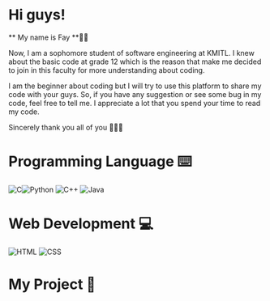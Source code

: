 # Hi guys!

** My name is Fay **👼🏻 

 Now, I am a sophomore student of software engineering at KMITL. I knew about the basic code at grade 12 which is the reason that make me decided to join in this faculty for more understanding about coding. 

I am the beginner about coding but I will try to use this platform to share my code with your guys. So, if you have any suggestion or see some bug in my code, feel free to tell me. I appreciate a lot that you spend your time to read my code.

Sincerely thank you all of you 🥺🙏🏻

# Programming Language ⌨️
<img src="https://img.icons8.com/color/48/000000/c-programming.png" title="C"/><img src="https://img.icons8.com/color/48/000000/python--v1.png" title="Python"/>  <img src="https://img.icons8.com/color/48/000000/c-plus-plus-logo.png" title="C++"/> <img src="https://img.icons8.com/color/48/000000/java-coffee-cup-logo--v1.png" title="Java"/> 

# Web Development 💻
<img src="https://img.icons8.com/color/48/000000/html-5--v1.png" title="HTML"/> <img src="https://img.icons8.com/color/48/000000/css3.png" title="CSS"/>

# My Project 👾
